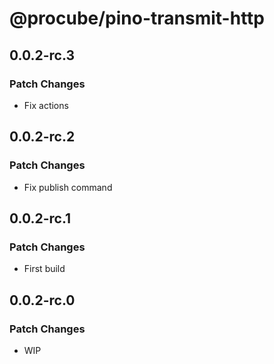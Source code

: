 # @procube/pino-transmit-http

## 0.0.2-rc.3

### Patch Changes

-   Fix actions

## 0.0.2-rc.2

### Patch Changes

-   Fix publish command

## 0.0.2-rc.1

### Patch Changes

-   First build

## 0.0.2-rc.0

### Patch Changes

-   WIP
